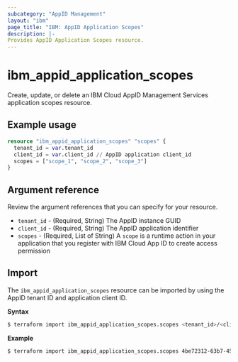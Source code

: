 ```yaml
---
subcategory: "AppID Management"
layout: "ibm"
page_title: "IBM: AppID Application Scopes"
description: |-
Provides AppID Application Scopes resource.
---
```


# ibm_appid_application_scopes

Create, update, or delete an IBM Cloud AppID Management Services application scopes resource.

## Example usage

```terraform
resource "ibm_appid_application_scopes" "scopes" {
  tenant_id = var.tenant_id
  client_id = var.client_id // AppID application client_id
  scopes = ["scope_1", "scope_2", "scope_3"]
}
```

## Argument reference
Review the argument references that you can specify for your resource.

- `tenant_id` - (Required, String) The AppID instance GUID
- `client_id` - (Required, String) The AppID application identifier
- `scopes` - (Required, List of String) A `scope` is a runtime action in your application that you register with IBM Cloud App ID to create access permission

## Import

The `ibm_appid_application_scopes` resource can be imported by using the AppID tenant ID and application client ID.

**Syntax**

```bash
$ terraform import ibm_appid_application_scopes.scopes <tenant_id>/<client_id>
```
**Example**

```bash
$ terraform import ibm_appid_application_scopes.scopes 4be72312-63b7-45fa-9b58-3ae6cd2c90e7/ace469ef-5e1a-4991-8a65-2201b1c5c362
```
